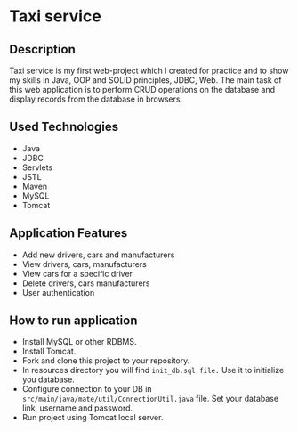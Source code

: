 # Taxi service
## Description
Taxi service is my first web-project which I created for practice and to show my skills in Java, OOP and SOLID principles, JDBC, Web.
The main task of this web application is to perform CRUD operations on the database and display records from the database in browsers.

## Used Technologies
- Java
- JDBC
- Servlets
- JSTL
- Maven
- MySQL
- Tomcat

## Application Features
- Add new drivers, cars and manufacturers
- View drivers, cars, manufacturers
- View cars for a specific driver
- Delete drivers, cars manufacturers
- User authentication

## How to run application
-  Install MySQL or other RDBMS.
-  Install Tomcat.
-  Fork and clone this project to your repository.
-  In resources directory you will find ``init_db.sql file.`` Use it to initialize you database.
-  Configure connection to your DB in ``src/main/java/mate/util/ConnectionUtil.java`` file. Set your database link, username and password.
- Run  project using Tomcat local server.
